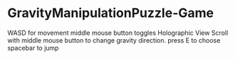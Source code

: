 # GravityManipulationPuzzle-Game
WASD for movement 
middle mouse button toggles Holographic View
Scroll with middle mouse button to change gravity direction.
press E to choose
spacebar to jump
